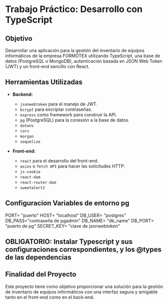# Trabajo Práctico: Desarrollo con TypeScript

## Objetivo

Desarrollar una aplicación para la gestión del inventario de equipos informáticos de la empresa FORMOTEX utilizando TypeScript, una base de datos (PostgreSQL o MongoDB), autenticación basada en JSON Web Token (JWT) y un front-end sencillo con React.

## Herramientas Utilizadas

- **Backend:**
  - `jsonwebtoken` para el manejo de JWT.
  - `bcrypt` para encriptar contraseñas.
  - `express` como framework para construir la API.
  - `pg` (PostgreSQL) para la conexión a la base de datos.
  - `dotenv`
  - `cors`
  - `morgan`
  - `sequelize`

- **Front-end:**
  - `react` para el desarrollo del front-end.
  - `axios` o `fetch API` para hacer las solicitudes HTTP.
  - `js-cookie`
  - `react-dom`
  - `react-router-dom`
  - `sweetalert2`

## Configuracion Variables de entorno pg

PORT= "puerto"
HOST= "localhost"
DB_USER= "postgres"
DB_PASS="contraseña de pgadmin"
DB_NAME= "db_name"
DB_PORT= "puerto de pg"
SECRET_KEY= "clave de jsonwebtoken"

## OBLIGATORIO: Instalar Typescript y sus configuraciones correspondientes, y los @types de las dependencias

## Finalidad del Proyecto
Este proyecto tiene como objetivo proporcionar una solución para la gestión de inventario de equipos informáticos con una interfaz segura y amigable tanto en el front-end como en el back-end.
